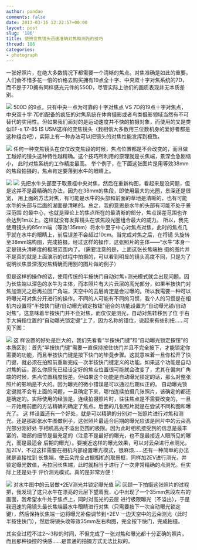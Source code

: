 ```yaml
---
author: pandao
comments: false
date: 2013-03-16 12:22:57+00:00
layout: post
slug: '186'
title: 使用变焦镜头迅速准确对焦和测光的技巧
thread: 186
categories:
- photograph
---
```


一张好照片，在绝大多数情况下都需要一个清晰的焦点。对焦准确是如此的重要，人们会不惜多花一倍的价格去购买拥有19点全十字、中央双十字对焦系统的7D，而不是于7D拥有同样感光元件的550D，尽管实际上他们的画质表现并无本质差别。

![](http://www.xiangji.cn/school/2012/20120227103825510.jpg)
500D 的9点，只有中央一点为可靠的十字对焦点 VS 7D的19点十字对焦点，中央双十字 7D的配备的疯狂的对焦系统在体育摄影或者鸟类摄影领域当然有不可替代的实用性。但如果我们面对的是运动速度并不快的拍摄对象，而使用的又是类似EF-s 17-85 IS USM这样的变焦镜头（我相信大多数用三位数机身的爱好者都是这种组合吧），实际上有一种办法可以把镜头的对焦性能发挥到极致。

![](http://www.xiangji.cn/school/2012/20120227104027685.jpg)
任何一种变焦镜头在仅仅改变焦段的时候，焦点位置都是不会改变的，而且做工越好的镜头这种特性越精确。这个技巧所利用的原理就是长焦端，景深会急剧缩小， 此时对焦系统的工作精度最高。 举个例子，在下面这张图片是用等效38mm的焦段拍摄的，焦点肯定要落到水牛的眼睛上。

![](http://www.xiangji.cn/school/2012/20120227104702592.jpg)
![](http://www.xiangji.cn/school/2012/20120227104720436.jpg)
先把水牛头部至于取景框中央对焦，然后在重新构图，看起来是没问题，但是这并不是最精确的办法，因为在38mm的焦段，即使用最大的光圈，景深还是很宽， 用上面的方法对焦，有可能是水牛的头部和前面的草地是清晰的，也有可能水牛的头部与后面的湖面是清晰的。总之，我的意思是水牛的头部有可能不处于景深范围 的最中心，也就是理论上的焦点所在的最清晰的部分，焦点误差范围也许会达到1m以上。这样就没有发挥镜头在该焦段光圈组合最大的威力。
所以，我先 使用镜头的85mm端（等效135mm）将水牛至于中心对焦点对焦，此时的焦点几乎就在水牛的眼睛上，前后误差不会超过10cm。当完成对焦之后，在将镜 头旋转至38mm端构图，完成拍摄。经过这样的操作，这张照片的主体——“水牛”本身一定是镜头清晰度的极限范围内了。（需要注意的是，上面这张长焦端拍 摄的图片并不是真的就是上面演示的过程中拍摄的，可以看到明显的镜头高度不同，只是为了说明长焦景深浅对焦精确而用别的图片做的例子）

但是这样的操作的话，使用传统的半按快门自动对焦+测光模式就会出现问题。因为长焦端以深色的水牛为主体，而本照片有大片云层的高光部分，如果半按快门对 焦加测光之后再拉回广角端，天空中的云层肯定是会过曝的。所以我需要一种可以将曝光可对焦分开进行的操作。不同的人可能有不同的习惯，我个人的习惯是在相 机内设置将“半按快门键/自动曝光锁定按钮”组合的功能设置为“自动曝光锁/自动对焦”。这意味着半按快门并不会对焦，而仅仅是测光，自动对焦转移到了位 于右手大拇指位置的“自动曝光锁定键”上了，因为名称的错位，说起来有些别扭……可见下图：

![](http://www.xiangji.cn/school/2012/20120227104842360.jpg)
这 样设置的好处是巨大的，我们先看看“半按快门键”和“自动曝光锁定按钮”的本质区别：首先“半按快门键”需要一直保持按住快门并且不完全按下，才能锁定你 需要的功能，而且半按快门键是按下快门的毕竟步骤。这就意味着一旦你松开了快门键，就必须在拍照前重新完成一次半按快门键定义的功能。如果这个功能是自动 对焦的话，那么你原先已经设定好的焦点位置很可能就会改变了，尤其在偏向广角端的时候，焦点位置精度很差。但如果这个功能是自动曝光锁定的话，那么对整张 照片的影响是不大的。因为曝光的微小错误是可以通过后期纠正的。
自动曝光锁定键就不会有上面的问题，一旦确定下来，哪怕连续拍摄几张照片，该确定的都还是确定的。实际使用的经验是，连续拍摄照片时，往往焦点是不需要改变的，一旦一开始用前面的方法精确的确定了焦点。后面的几张照片就是在尝试不同构图和曝光了。
这 样设置还有一个好处，就是可以精确的分别对一张照片进行对焦和测光。还是那那张水牛图做例子，这张照片最适合后期的曝光应该是照片中的云朵高光部分刚好处 于相机高光不溢出范围的极限。因为此时相机接受到的信息是最丰富的，暗部的细节是最充足的（注意不是最好的曝光，也不是最接近人眼所见的曝光，而是最适合 后期的曝光）。要接近这样的曝光效果，可以对云朵进行点测光，加2EV，不过这样需要在相机内部设置曝光模式，很麻烦……还有一种简单的办法就是直接拉到 长焦端，使云朵完全占据相机的取景框，同样加2EV进行测光，并锁定曝光数值，再拉回长焦端，此时就相当于进行了一次非常精确的点测光。但实际上还是处于 评价测光模式。真的是非常方便！

![](http://www.xiangji.cn/school/2012/20120227105545395.jpg)
对水牛图中的云层做+2EV测光并锁定曝光值
![](http://www.xiangji.cn/school/2012/20120227105602855.jpg)
回顾一下拍摄这张照片的过程把，我发现了这只水牛在漂亮的云层下望着我，心中出现了一个35mm焦段左右的画面，我希望水牛处于焦点上，同时对高光的云层 进行极限曝光（不溢出），于是我迅速的用镜头最长焦端最水牛眼睛进行对焦（只需要按下一次自动曝光锁定键），然后保持长焦端一边将曝光补偿调节到+2EV 一边天空中的云朵测光（此时半按住快门），然后将镜头收等效35mm左右构图，完全按下快门，完成拍摄。

其实全过程不过2～3秒的时间，不但完成了一张对焦和曝光都十分正确的照片，而且那种操控的快感……是普通的拍摄方式无法比拟的。
